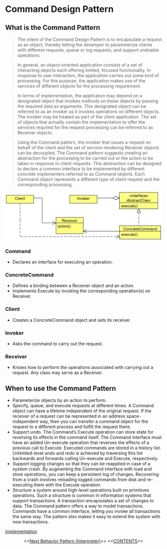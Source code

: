 #   Command Design Pattern


##  What is the Command Pattern
>   The intent of the Command Design Pattern is to encapsulate a request as an object, thereby letting the developer to parameterize
    clients with different requests, queue or log requests, and support undoable operations.
    
>   In general, an object-oriented application consists of a set of interacting objects each offering limited, focused functionality. In
    response to user interaction, the application carries out some kind of processing. For this purpose, the application makes use of
    the services of different objects for the processing requirement.
    
>   In terms of implementation, the application may depend on a designated object that invokes methods on these objects by passing
    the required data as arguments. This designated object can be referred to as an invoker as it invokes operations on different
    objects. The invoker may be treated as part of the client application. The set of objects that actually contain the implementation
    to offer the services required for the request processing can be referred to as Receiver objects.
    
>   Using the Command pattern, the invoker that issues a request on behalf of the client and the set of service-rendering Receiver
    objects can be decoupled. The Command pattern suggests creating an abstraction for the processing to be carried out or the action
    to be taken in response to client requests. This abstraction can be designed to declare a common interface to be implemented
    by different concrete implementers referred to as Command objects. Each Command object represents a different type of client
    request and the corresponding processing.

    
![UML diagram](https://github.com/11andrew1991/design_patterns/blob/master/Command/img/command.PNG)


### Command
-   Declares an interface for executing an operation.

### ConcreteCommand
-   Defines a binding between a Receiver object and an action.
-   Implements Execute by invoking the corresponding operation(s) on Receiver.

### Client
-   Creates a ConcreteCommand object and sets its receiver.

### Invoker
-   Asks the command to carry out the request.

### Receiver
-   Knows how to perform the operations associated with carrying out a request. Any class may serve as a Receiver.


##  When to use the Command Pattern
-   Parameterize objects by an action to perform.
-   Specify, queue, and execute requests at different times. A Command object can have a lifetime independent of the original
    request. If the receiver of a request can be represented in an address space-independent way, then you can transfer a command
    object for the request to a different process and fulfill the request there.
-   Support undo. The Command’s Execute operation can store state for reversing its effects in the command itself. The
    Command interface must have an added Un-execute operation that reverses the effects of a previous call to Execute.
    Executed commands are stored in a history list. Unlimited-level undo and redo is achieved by traversing this list backwards
    and forwards calling Un-execute and Execute, respectively.
-   Support logging changes so that they can be reapplied in case of a system crash. By augmenting the Command interface
    with load and store operations, you can keep a persistent log of changes. Recovering from a crash involves reloading logged
    commands from disk and re-executing them with the Execute operation.
-   Structure a system around high-level operations built on primitives operations. Such a structure is common in information
    systems that support transactions. A transaction encapsulates a set of changes to data. The Command pattern offers a way to
    model transactions. Commands have a common interface, letting you invoke all transactions the same way. The pattern also
    makes it easy to extend the system with new transactions.
    
    
[Implementation](https://github.com/11andrew1991/design_patterns/tree/master/Command/app/)


<p align="center">
    <<<a href="https://github.com/11andrew1991/design_patterns/tree/master/Interpreter#interpreter-design-pattern">Next Behavior Pattern (Interpreter)</a>>>
    <<<a href="https://github.com/11andrew1991/design_patterns#design-patterns">CONTENTS</a>>>
</p>       